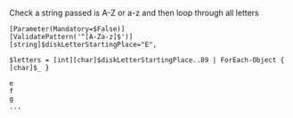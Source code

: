 

Check a string passed is A-Z or a-z and then loop through all letters

```
[Parameter(Mandatory=$False)]
[ValidatePattern('^[A-Za-z]$')]
[string]$diskLetterStartingPlace="E",

$letters = [int][char]$diskLetterStartingPlace..89 | ForEach-Object { [char]$_ }

e
f
g
...
```
